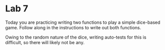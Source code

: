 # Lab 7
Today you are practicing writing two functions to play a simple dice-based game. Follow along in the instructions to write out both functions.

Owing to the random nature of the dice, writing auto-tests for this is difficult, so there will likely not be any.
